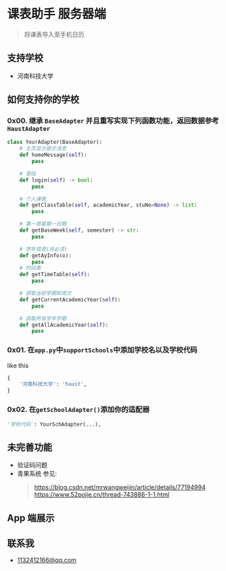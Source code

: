# 课表助手 服务器端

> 将课表导入至手机日历

## 支持学校

* 河南科技大学

## 如何支持你的学校

### 0x00. 继承 `BaseAdapter` 并且重写实现下列函数功能，返回数据参考`HaustAdapter`

```python
class YourAdapter(BaseAdapter):
    # 主页显示提示消息
    def homeMessage(self):
        pass

    # 登陆
    def login(self) -> bool:
        pass

    # 个人课表
    def getClassTable(self, academicYear, stuNo=None) -> list:
        pass

    # 第一周星期一日期
    def getBaseWeek(self, semester) -> str:
        pass

    # 学年信息(非必须)
    def getAyInfo(o):
        pass
    # 时间表
    def getTimeTable(self):
        pass

    # 获取当前学期和周次
    def getCurrentAcademicYear(self):
        pass

    # 获取所有学年学期
    def getAllAcademicYear(self):
        pass


```

### 0x01. 在`app.py`中`supportSchools`中添加学校名以及学校代码

like this

```python
{
    '河南科技大学': 'haust',
}
```

### 0x02. 在`getSchoolAdapter()`添加你的适配器

```python
'学校代码': YourSchAdapter(...),
```

## 未完善功能

* 验证码问题
* 青果系统  参见:
    > https://blog.csdn.net/mrwangweijin/article/details/77194994
    > https://www.52pojie.cn/thread-743886-1-1.html

## App 端展示

## 联系我

* 1132412166@qq.com